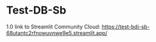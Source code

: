 # Test-DB-Sb
 1.0
link to Streamlit Community Cloud:
 https://test-bdi-sb-68utantc2rfnowuvnwe9e5.streamlit.app/
